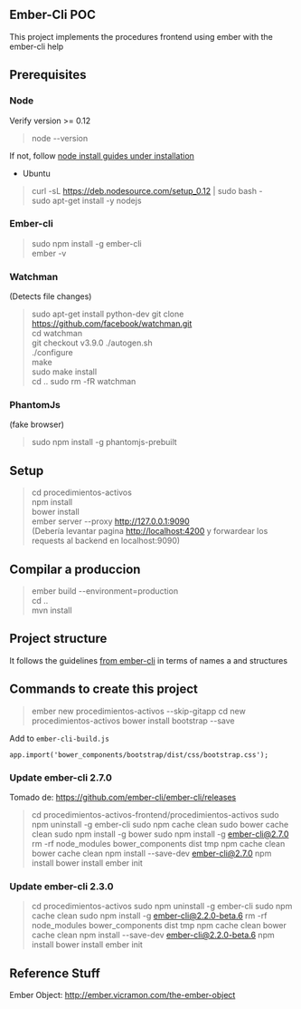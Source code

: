 ## Ember-Cli POC

This project implements the procedures frontend using ember with the ember-cli help


## Prerequisites

### Node
Verify version >= 0.12
> node --version  

If not, follow [node install guides under installation](http://guides.emberjs.com/v2.1.0/getting-started/)
- Ubuntu
> curl -sL https://deb.nodesource.com/setup_0.12 | sudo bash -  
> sudo apt-get install -y nodejs


### Ember-cli

> sudo npm install -g ember-cli  
> ember -v

### Watchman
(Detects file changes)
> sudo apt-get install python-dev
> git clone https://github.com/facebook/watchman.git  
> cd watchman  
> git checkout v3.9.0
> ./autogen.sh  
> ./configure  
> make  
> sudo make install  
> cd ..
> sudo rm -fR watchman
 
 
### PhantomJs
 (fake browser)
 
> sudo npm install -g phantomjs-prebuilt


## Setup

> cd procedimientos-activos  
> npm install  
> bower install  
> ember server --proxy http://127.0.0.1:9090  
(Debería levantar pagina [http://localhost:4200](http://localhost:4200) y forwardear los requests al backend en localhost:9090)




## Compilar a produccion
> ember build --environment=production  
> cd ..  
> mvn install


## Project structure
It follows the guidelines [from ember-cli](http://www.ember-cli.com/user-guide/#naming-conventions)
in terms of names a and structures

## Commands to create this project 

> ember new procedimientos-activos --skip-gitapp
> cd new procedimientos-activos
> bower install bootstrap --save  

Add to `ember-cli-build.js`
```
app.import('bower_components/bootstrap/dist/css/bootstrap.css');
```

### Update ember-cli 2.7.0 
Tomado de: https://github.com/ember-cli/ember-cli/releases 
> cd procedimientos-activos-frontend/procedimientos-activos
> sudo npm uninstall -g ember-cli
> sudo npm cache clean
> sudo bower cache clean
> sudo npm install -g bower
> sudo npm install -g ember-cli@2.7.0
> rm -rf node_modules bower_components dist tmp
> npm cache clean
> bower cache clean
> npm install --save-dev ember-cli@2.7.0
> npm install
> bower install
> ember init


### Update ember-cli 2.3.0

> cd procedimientos-activos
> sudo npm uninstall -g ember-cli
> sudo npm cache clean
> sudo npm install -g ember-cli@2.2.0-beta.6
> rm -rf node_modules bower_components dist tmp
> npm cache clean
> bower cache clean
> npm install --save-dev ember-cli@2.2.0-beta.6
> npm install
> bower install
> ember init


## Reference Stuff
Ember Object: http://ember.vicramon.com/the-ember-object